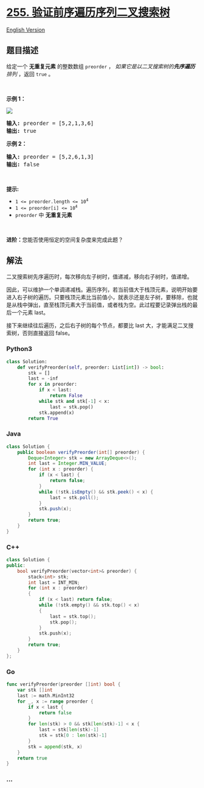 # [255. 验证前序遍历序列二叉搜索树](https://leetcode.cn/problems/verify-preorder-sequence-in-binary-search-tree)

[English Version](/solution/0200-0299/0255.Verify%20Preorder%20Sequence%20in%20Binary%20Search%20Tree/README_EN.md)

## 题目描述

<!-- 这里写题目描述 -->

<p>给定一个&nbsp;<b>无重复元素</b>&nbsp;的整数数组&nbsp;<code>preorder</code>&nbsp;，&nbsp;<em>如果它是以二叉搜索树的<strong>先序遍历</strong>排列</em><em>&nbsp;</em>，返回 <code>true</code> 。</p>

<p>&nbsp;</p>

<p><strong>示例 1：</strong></p>

<p><img src="https://fastly.jsdelivr.net/gh/doocs/leetcode@main/solution/0200-0299/0255.Verify%20Preorder%20Sequence%20in%20Binary%20Search%20Tree/images/preorder-tree.jpg" /></p>

<pre>
<strong>输入: </strong>preorder = [5,2,1,3,6]
<strong>输出: </strong>true</pre>

<p><strong>示例 2：</strong></p>

<pre>
<strong>输入: </strong>preorder = [5,2,6,1,3]
<strong>输出: </strong>false</pre>

<p>&nbsp;</p>

<p><strong>提示:</strong></p>

<ul>
	<li><code>1 &lt;= preorder.length &lt;= 10<sup>4</sup></code></li>
	<li><code>1 &lt;= preorder[i] &lt;= 10<sup>4</sup></code></li>
	<li><code>preorder</code>&nbsp;中&nbsp;<strong>无重复元素</strong></li>
</ul>

<p>&nbsp;</p>

<p><strong>进阶：</strong>您能否使用恒定的空间复杂度来完成此题？</p>

## 解法

<!-- 这里可写通用的实现逻辑 -->

二叉搜索树先序遍历时，每次移向左子树时，值递减，移向右子树时，值递增。

因此，可以维护一个单调递减栈。遍历序列，若当前值大于栈顶元素，说明开始要进入右子树的遍历。只要栈顶元素比当前值小，就表示还是左子树，要移除，也就是从栈中弹出，直至栈顶元素大于当前值，或者栈为空。此过程要记录弹出栈的最后一个元素 last。

接下来继续往后遍历，之后右子树的每个节点，都要比 last 大，才能满足二叉搜索树，否则直接返回 false。

<!-- tabs:start -->

### **Python3**

<!-- 这里可写当前语言的特殊实现逻辑 -->

```python
class Solution:
    def verifyPreorder(self, preorder: List[int]) -> bool:
        stk = []
        last = -inf
        for x in preorder:
            if x < last:
                return False
            while stk and stk[-1] < x:
                last = stk.pop()
            stk.append(x)
        return True
```

### **Java**

<!-- 这里可写当前语言的特殊实现逻辑 -->

```java
class Solution {
    public boolean verifyPreorder(int[] preorder) {
        Deque<Integer> stk = new ArrayDeque<>();
        int last = Integer.MIN_VALUE;
        for (int x : preorder) {
            if (x < last) {
                return false;
            }
            while (!stk.isEmpty() && stk.peek() < x) {
                last = stk.poll();
            }
            stk.push(x);
        }
        return true;
    }
}
```

### **C++**

```cpp
class Solution {
public:
    bool verifyPreorder(vector<int>& preorder) {
        stack<int> stk;
        int last = INT_MIN;
        for (int x : preorder)
        {
            if (x < last) return false;
            while (!stk.empty() && stk.top() < x)
            {
                last = stk.top();
                stk.pop();
            }
            stk.push(x);
        }
        return true;
    }
};
```

### **Go**

```go
func verifyPreorder(preorder []int) bool {
	var stk []int
	last := math.MinInt32
	for _, x := range preorder {
		if x < last {
			return false
		}
		for len(stk) > 0 && stk[len(stk)-1] < x {
			last = stk[len(stk)-1]
			stk = stk[0 : len(stk)-1]
		}
		stk = append(stk, x)
	}
	return true
}
```

### **...**

```

```

<!-- tabs:end -->
